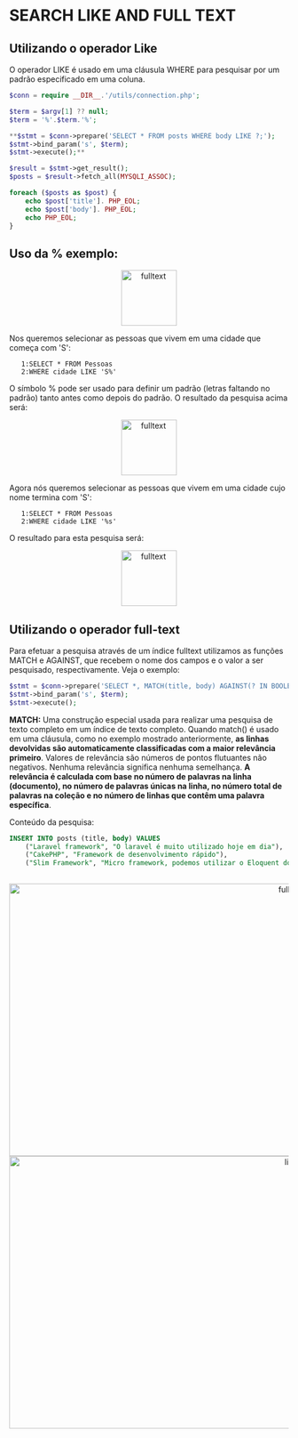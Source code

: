# SEARCH LIKE AND FULL TEXT 

## Utilizando o operador Like

O operador LIKE é usado em uma cláusula WHERE para pesquisar por um padrão especificado em uma coluna.

```php
$conn = require __DIR__.'/utils/connection.php';

$term = $argv[1] ?? null;
$term = '%'.$term.'%';

**$stmt = $conn->prepare('SELECT * FROM posts WHERE body LIKE ?;');
$stmt->bind_param('s', $term);
$stmt->execute();**

$result = $stmt->get_result();
$posts = $result->fetch_all(MYSQLI_ASSOC);

foreach ($posts as $post) {
    echo $post['title']. PHP_EOL;
    echo $post['body']. PHP_EOL;
    echo PHP_EOL;
}
```

## Uso da % exemplo:

<div align="center">
 <img alt="fulltext" height="100" src="https://i.imgur.com/hqQdmJm.png">
</div>

Nos queremos selecionar as pessoas que vivem em uma cidade que começa com 'S':

```
   1:SELECT * FROM Pessoas
   2:WHERE cidade LIKE 'S%'
```

O símbolo % pode ser usado para definir um padrão (letras faltando no padrão) tanto antes como depois do padrão. O resultado da pesquisa acima será:

<div align="center">
 <img alt="fulltext" height="100" src="https://i.imgur.com/hqQdmJm.png">
</div>

Agora nós queremos selecionar as pessoas que vivem em uma cidade cujo nome termina com 'S':

```
   1:SELECT * FROM Pessoas
   2:WHERE cidade LIKE '%s'
```

O resultado para esta pesquisa será:

<div align="center">
 <img alt="fulltext" height="100" src="https://i.imgur.com/kBeJbMx.png">
</div>

## Utilizando o operador full-text

Para efetuar a pesquisa através de um índice fulltext utilizamos as funções MATCH e AGAINST, que recebem o nome dos campos e o valor a ser pesquisado, respectivamente. Veja o exemplo:

```php
$stmt = $conn->prepare('SELECT *, MATCH(title, body) AGAINST(? IN BOOLEAN MODE) as score FROM posts ORDER BY score DESC ;');
$stmt->bind_param('s', $term);
$stmt->execute();
```

**MATCH:** Uma construção especial usada para realizar uma pesquisa de texto completo em um índice de texto completo. Quando match() é usado em uma cláusula, como no exemplo mostrado anteriormente, **as linhas devolvidas são automaticamente classificadas com a maior relevância primeiro**. Valores de relevância são números de pontos flutuantes não negativos. Nenhuma relevância significa nenhuma semelhança. **A relevância é calculada com base no número de palavras na linha (documento), no número de palavras únicas na linha, no número total de palavras na coleção e no número de linhas que contêm uma palavra específica**. 

Conteúdo da pesquisa:

```sql
INSERT INTO posts (title, body) VALUES
    ("Laravel framework", "O laravel é muito utilizado hoje em dia"),
    ("CakePHP", "Framework de desenvolvimento rápido"),
    ("Slim Framework", "Micro framework, podemos utilizar o Eloquent do laravel nele")
    
```

<div align="center">
 <img alt="fulltext" height="490" width="1000" src="https://i.imgur.com/tDMjNJl.gif">
 <img alt="like" height="490" width="1000" src="https://i.imgur.com/WfGcqi1.gif">
</div>